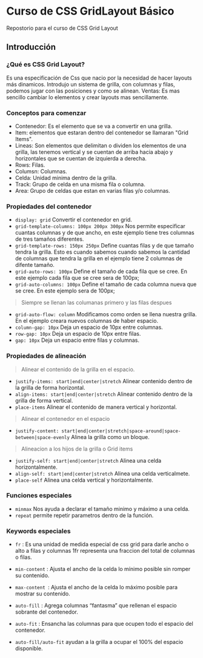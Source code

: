 # Curso de CSS GridLayout Básico
Repostorio para el curso de CSS Grid Layout
## Introducción 
### ¿Qué es CSS Grid Layout?
Es una especificación de Css que nacio por la necesidad de hacer layouts más dinamicos. Introdujo un sistema de grilla, con columnas y filas, podemos jugar con las posiciones y como se alinean.
Ventas: Es mas sencillo cambiar lo elementos y crear layouts mas sencillamente.
### Conceptos para comenzar
* Contenedor: Es el elemento que se va a convertir en una grilla.
* Item: elementos que estaran dentro del contenedor se llamaran "Grid Items".
* Lineas: Son elementos que delimitan o dividen los elementos de una grilla, las tenemos vertical y se cuentan de arriba hacia abajo y horizontales que se cuentan de izquierda a derecha.
* Rows: Filas.
* Columsn: Columnas.
* Celda: Unidad minima dentro de la grilla. 
* Track: Grupo de celda en una misma fila o columna.
* Area: Grupo de celdas que estan en varias filas y/o columnas.
### Propiedades del contenedor
* `display: grid`  Convertir el contenedor en grid.
* `grid-template-columns: 100px 200px 300px` Nos permite especificar cuantas columnas y de que ancho, en este ejemplo tiene tres columnas de tres tamaños diferentes.
* `grid-template-rows: 150px 250px` Define cuantas filas y de que tamaño tendra la grilla. Esto es cuando sabemos cuando sabemos la cantidad de columnas que tendra la grilla en el ejemplo tiene 2 columnas de difente tamaño.
* `grid-auto-rows: 100px` Define el tamaño de cada fila que se cree. En este ejemplo cada fila que se cree sera de 100px;
* `grid-auto-columns: 100px` Define el tamaño de cada columna nueva que se cree. En este ejemplo sera de 100px;
> Siempre se llenan las columanas primero y las filas despues
* `grid-auto-flow: column` Modificamos como orden se llena nuestra grilla. En el ejemplo creara nuevos columnas de haber espacio. 
* `column-gap: 10px` Deja un espacio de 10px entre columnas.
* `row-gap: 10px` Deja un espacio de 10px entre filas.
* `gap: 10px` Deja un espacio entre filas y columnas.
### Propiedades de alineación
> Alinear el contenido de la grilla en el espacio.
* `justify-items: start|end|center|stretch` Alinear contenido dentro de la grilla de forma horizontal.
* `align-items: start|end|center|stretch` Alinear contenido dentro de la grilla de forma vertical.
* `place-items` Alinear el contenido de manera vertical y horizontal.
> Alinear el contenedor en el espacio
* `justify-content: start|end|center|stretch|space-around|space-between|space-evenly` Alinea la grilla como un bloque.
> Alineacion a los hijos de la grilla o Grid items
* `justify-self: start|end|center|stretch` Alinea una celda horizontalmente.
* `align-self: start|end|center|stretch` Alinea una celda verticalmete.
* `place-self` Alinea una celda vertical y horizontalmente.
### Funciones especiales
* `minmax` Nos ayuda a declarar el tamaño minimo y máximo a una celda.
* `repeat` permite repetir parametros dentro de la función.
### Keywords especiales
* `fr` : Es una unidad de medida especial de css grid para darle ancho o alto a filas y columnas 1fr representa una fraccion del total de columnas o filas.

* `min-content` : Ajusta el ancho de la celda lo mínimo posible sin romper su contenido.

* `max-content `: Ajusta el ancho de la celda lo máximo posible para mostrar su contenido.

* `auto-fill` : Agrega columnas “fantasma” que rellenan el espacio sobrante del contenedor.

* `auto-fit` : Ensancha las columnas para que ocupen todo el espacio del contenedor.

* `auto-fill/auto-fit` ayudan a la grilla a ocupar el 100% del espacio disponible.
